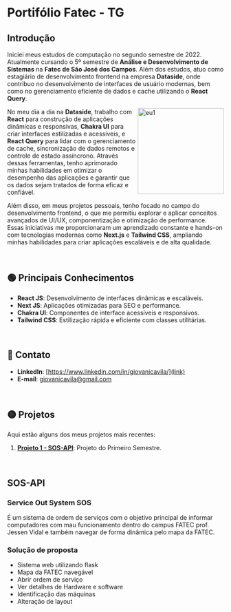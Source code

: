 # Portifólio Fatec - TG

## Introdução
<p>
 <p>
  Iniciei meus estudos de computação no segundo semestre de 2022. Atualmente cursando o 5º semestre de <strong>Análise e Desenvolvimento de Sistemas</strong> na <strong>Fatec de São José dos Campos</strong>. Além dos estudos, atuo como estagiário de desenvolvimento frontend na empresa <strong>Dataside</strong>, onde contribuo no desenvolvimento de interfaces de usuário modernas, bem como no gerenciamento eficiente de dados e cache utilizando o <strong>React Query</strong>.
 </p>
  <p>
    <img align="right" src="https://github.com/user-attachments/assets/a13bfb96-dc7c-455f-ad85-23ced8d73703" alt="eu1" width="200" height="200" />
  </p>
    <p>   No meu dia a dia na <strong>Dataside</strong>, trabalho com <strong>React</strong> para construção de aplicações dinâmicas e responsivas, <strong>Chakra UI</strong> para criar interfaces estilizadas e acessíveis, e <strong>React Query</strong> para lidar com o gerenciamento de cache, sincronização de dados remotos e controle de estado assíncrono. Através dessas ferramentas, tenho aprimorado minhas habilidades em otimizar o desempenho das aplicações e garantir que os dados sejam tratados de forma eficaz e confiável.
    </p>
    <p>
      Além disso, em meus projetos pessoais, tenho focado no campo do desenvolvimento frontend, o que me permitiu explorar e aplicar conceitos avançados de UI/UX, componentização e otimização de performance. Essas iniciativas me proporcionaram um aprendizado constante e hands-on com tecnologias modernas como <strong>Next.js</strong> e <strong>Tailwind CSS</strong>, ampliando minhas habilidades para criar aplicações escaláveis e de alta qualidade.
  </p>
</p>

<br>

## :green_circle: Principais Conhecimentos

- **React JS**: Desenvolvimento de interfaces dinâmicas e escaláveis.
- **Next JS**: Aplicações otimizadas para SEO e performance.
- **Chakra UI**: Componentes de interface acessíveis e responsivos.
- **Tailwind CSS**: Estilização rápida e eficiente com classes utilitárias.

<br>

## :red_circle: Contato

- **LinkedIn**: [https://www.linkedin.com/in/giovanicavila/](link)
- **E-mail**: [giovanicavila@gmail.com](mailto:giovani.exemplo@gmail.com)

<br>

## :yellow_circle: Projetos

Aqui estão alguns dos meus projetos mais recentes:

1. **[Projeto 1 - SOS-API](#sos-api)**: Projeto do Primeiro Semestre.

<br>

## SOS-API

### Service Out System SOS

É um sistema de ordem de serviços com o objetivo principal de informar computadores com mau funcionamento dentro do campus FATEC prof. Jessen Vidal e também navegar de forma dinâmica pelo mapa da FATEC.

### Solução de proposta
<ul>
  <li>Sistema web utilizando flask</li>
  <li>Mapa da FATEC navegável</li>
  <li>Abrir ordem de serviço</li>
  <li>Ver detalhes de Hardware e software</li>
  <li>Identificação das máquinas</li>
  <li>Alteração de layout</li>
</ul>
